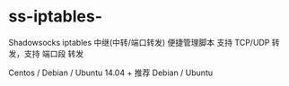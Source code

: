 # ss-iptables-
Shadowsocks iptables 中继(中转/端口转发) 便捷管理脚本
支持 TCP/UDP 转发，支持 端口段 转发

Centos / Debian / Ubuntu 14.04 +
推荐 Debian / Ubuntu

